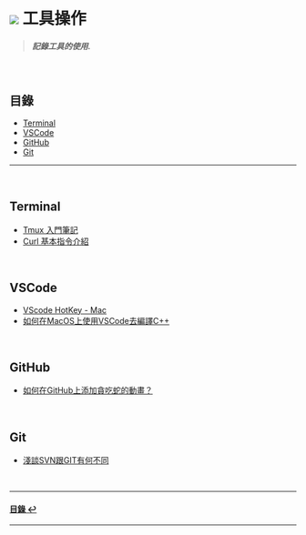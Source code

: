 # ![](https://drive.google.com/uc?id=10INx5_pkhMcYRdx_OO4rXNXxcsvPtBYq) 工具操作

> ##### 記錄工具的使用.

<br>

<!--ts-->
## 目錄
* [Terminal](#Terminal)
* [VSCode](#VSCode)
* [GitHub](#GitHub)
* [Git](#Git)
<!--te-->

---
<br>

## Terminal
* [Tmux 入門筆記](https://github.com/RC-Dev-Tech/tool-tmux) <br>
* [Curl 基本指令介紹](https://github.com/RC-Dev-Tech/tools-curl) <br>

<br>

## VSCode
* [VScode HotKey - Mac](https://github.com/RC-Dev-Tech/tool-vscode-hotkey) <br>
* [如何在MacOS上使用VSCode去編譯C++](https://github.com/RC-Dev-Tech/cpp-programming-with-vscode-on-mac) <br>

<br>

## GitHub
* [如何在GitHub上添加貪吃蛇的動畫？](https://github.com/RC-Dev-Tech/how-to-add-snake-animation-on-github) <br>

<br>

## Git
* [淺談SVN跟GIT有何不同](https://github.com/RC-Dev-Tech/tools-svn-vs-git) <br>

<br>

---
<!--ts-->
#### [目錄 ↩](#目錄)
<!--te-->
---
